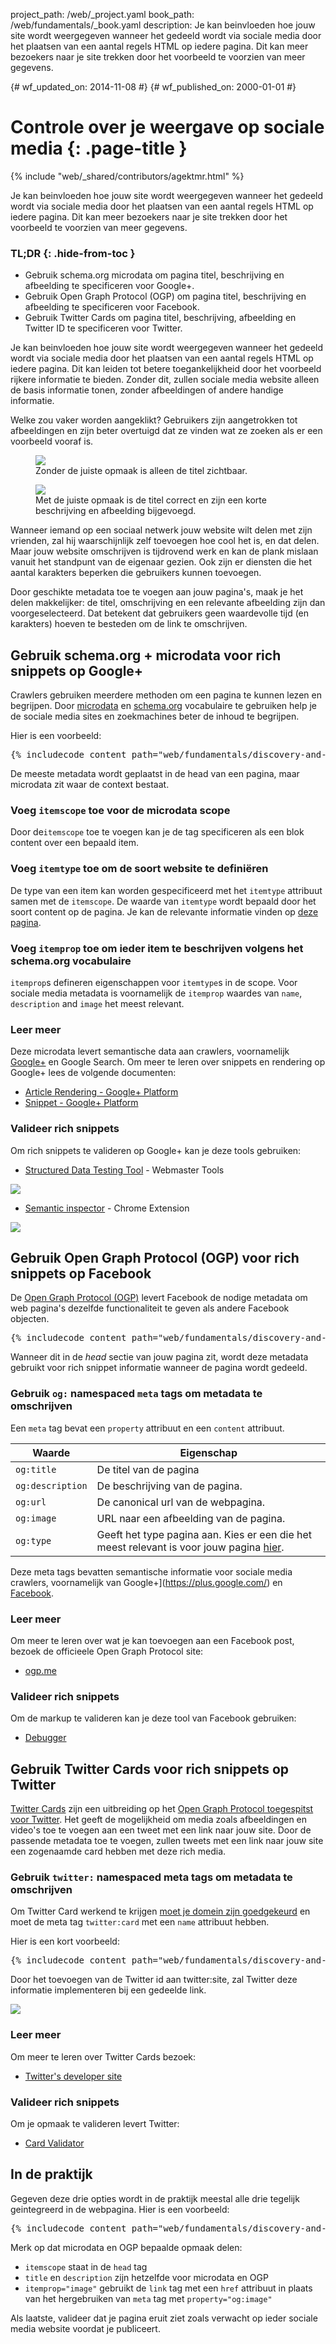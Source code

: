 project_path: /web/_project.yaml
book_path: /web/fundamentals/_book.yaml
description: Je kan beinvloeden hoe jouw site wordt weergegeven wanneer het gedeeld wordt via sociale media door het plaatsen van een aantal regels HTML op iedere pagina. Dit kan meer bezoekers naar je site trekken door het voorbeeld te voorzien van meer gegevens.

{# wf_updated_on: 2014-11-08 #}
{# wf_published_on: 2000-01-01 #}

# Controle over je weergave op sociale media {: .page-title }

{% include "web/_shared/contributors/agektmr.html" %}

Je kan beinvloeden hoe jouw site wordt weergegeven wanneer het gedeeld wordt via sociale media door het plaatsen van een aantal regels HTML op iedere pagina. Dit kan meer bezoekers naar je site trekken door het voorbeeld te voorzien van meer gegevens.


### TL;DR {: .hide-from-toc }
- Gebruik schema.org microdata om pagina titel, beschrijving en afbeelding te specificeren voor Google+.
- Gebruik Open Graph Protocol (OGP) om pagina titel, beschrijving en afbeelding te specificeren voor Facebook.
- Gebruik Twitter Cards om pagina titel, beschrijving, afbeelding en Twitter ID te specificeren voor Twitter.


Je kan beinvloeden hoe jouw site wordt weergegeven wanneer het gedeeld wordt via sociale media door het plaatsen van een aantal regels HTML op iedere pagina. Dit kan leiden tot betere toegankelijkheid door het voorbeeld rijkere informatie te bieden. Zonder dit, zullen sociale media website alleen de basis informatie tonen, zonder afbeeldingen of andere handige informatie.

Welke zou vaker worden aangeklikt? Gebruikers zijn aangetrokken tot afbeeldingen en zijn beter overtuigd dat ze vinden wat ze zoeken als er een voorbeeld vooraf is.


<figure class="attempt-left">
  <img src="imgs/gplus-snippet-1.png" srcset="imgs/gplus-snippet-1.png 1x,
   imgs/gplus-snippet-1-2x.png 2x" />
  <figcaption>Zonder de juiste opmaak is alleen de titel zichtbaar.</figcaption>
</figure>
<figure class="attempt-right">
  <img src="imgs/gplus-snippet-2.png" srcset="imgs/gplus-snippet-2.png 1x,
   imgs/gplus-snippet-2-2x.png 2x" />
  <figcaption>Met de juiste opmaak is de titel correct en zijn een korte beschrijving en afbeelding bijgevoegd.</figcaption>
</figure>
<div class="clearfix"></div>


Wanneer iemand op een sociaal netwerk jouw website wilt delen met zijn vrienden, zal hij waarschijnlijk zelf toevoegen hoe cool het is, en dat delen. Maar jouw website omschrijven is tijdrovend werk en kan de plank mislaan vanuit het standpunt van de eigenaar gezien. Ook zijn er diensten die het aantal karakters beperken die gebruikers kunnen toevoegen.

Door geschikte metadata toe te voegen aan jouw pagina's, maak je het delen makkelijker: de titel, omschrijving en een relevante afbeelding zijn dan voorgeselecteerd. Dat betekent dat gebruikers geen waardevolle tijd (en karakters) hoeven te besteden om de link te omschrijven.

## Gebruik schema.org + microdata voor rich snippets op Google+
Crawlers gebruiken meerdere methoden om een pagina te kunnen lezen en begrijpen. Door [microdata](http://www.w3.org/TR/microdata/) en
[schema.org](https://schema.org/) vocabulaire te gebruiken help je de sociale media sites en zoekmachines beter de inhoud te begrijpen.

Hier is een voorbeeld:

<pre class="prettyprint">
{% includecode content_path="web/fundamentals/discovery-and-monetization/social-discovery/_code/social-sites.html" region_tag="microdata" adjust_indentation="auto" %}
</pre>

De meeste metadata wordt geplaatst in de head van een pagina, maar microdata zit waar de context bestaat.

### Voeg `itemscope` toe voor de microdata scope
Door de`itemscope` toe te voegen kan je de tag specificeren als een blok content over een bepaald item.

### Voeg `itemtype` toe om de soort website te definiëren
De type van een item kan worden gespecificeerd met het `itemtype` attribuut samen met de `itemscope`. De waarde van `itemtype` wordt bepaald door het soort content op de pagina. Je kan de relevante informatie vinden op [deze pagina](http://schema.org/docs/full.html).

### Voeg `itemprop` toe om ieder item te beschrijven volgens het schema.org vocabulaire
`itemprop`s defineren eigenschappen voor `itemtype`s in de scope. Voor sociale media metadata is voornamelijk de `itemprop` waardes van `name`, `description` and `image` het meest relevant.

### Leer meer
Deze microdata levert semantische data aan crawlers, voornamelijk [Google+](https://plus.google.com/) en Google Search. Om meer te leren over snippets en rendering op Google+ lees de volgende documenten:

* [Article Rendering - Google+ Platform](/+/web/snippet/article-rendering)
* [Snippet - Google+ Platform](/+/web/snippet/)

### Valideer rich snippets
Om rich snippets te valideren op Google+ kan je deze tools gebruiken:

* [Structured Data Testing Tool](http://www.google.com/webmasters/tools/richsnippets) - Webmaster Tools  

<img src="imgs/webmaster-tools.png" srcset="imgs/webmaster-tools.png 1x, imgs/webmaster-tools-2x.png 2x" />

* [Semantic inspector](https://chrome.google.com/webstore/detail/semantic-inspector/jobakbebljifplmcapcooffdbdmfdbjh/reviews) - Chrome Extension  

<img src="imgs/semantic-inspector.png" srcset="imgs/semantic-inspector.png 1x, imgs/semantic-inspector-2x.png 2x" />

## Gebruik Open Graph Protocol (OGP) voor rich snippets op Facebook
De [Open Graph Protocol (OGP)](http://ogp.me/) levert Facebook de nodige metadata om web pagina's dezelfde functionaliteit te geven als andere Facebook objecten.

<pre class="prettyprint">
{% includecode content_path="web/fundamentals/discovery-and-monetization/social-discovery/_code/social-sites.html" region_tag="ogp" adjust_indentation="auto" %}
</pre>

Wanneer dit in de <em>head</em> sectie van jouw pagina zit, wordt deze metadata gebruikt voor rich snippet informatie wanneer de pagina wordt gedeeld.

### Gebruik `og:` namespaced `meta` tags om metadata te omschrijven
Een `meta` tag bevat een `property` attribuut en een `content` attribuut.

<table>
    <thead>
    <tr>
      <th data-th="Property">Waarde</th>
      <th data-th="Content">Eigenschap</th>
    </tr>
  </thead>
  <tbody>
    <tr>
      <td data-th="Property"><code>og:title</code></td>
      <td data-th="Content">De titel van de pagina</td>
    </tr>
    <tr>
      <td data-th="Property"><code>og:description</code></td>
      <td data-th="Content">De beschrijving van de pagina.</td>
    </tr>
    <tr>
      <td data-th="Property"><code>og:url</code></td>
      <td data-th="Content">De canonical url van de webpagina.</td>
    </tr>
    <tr>
      <td data-th="Property"><code>og:image</code></td>
      <td data-th="Content">URL naar een afbeelding van de pagina.</td>
    </tr>
    <tr>
      <td data-th="Property"><code>og:type</code></td>
      <td data-th="Content">Geeft het type pagina aan. Kies er een die het meest relevant is voor jouw pagina <a href="https://developers.facebook.com/docs/reference/opengraph/">hier</a>.</td>
    </tr>
  </tbody>
</table>

Deze meta tags bevatten semantische informatie voor sociale media crawlers, voornamelijk van Google+](https://plus.google.com/) en [Facebook](https://www.facebook.com/).

### Leer meer
Om meer te leren over wat je kan toevoegen aan een Facebook post, bezoek de officieele Open Graph Protocol site:

* [ogp.me](http://ogp.me/)

### Valideer rich snippets
Om de markup te valideren kan je deze tool van Facebook gebruiken:

* [Debugger](https://developers.facebook.com/tools/debug/)

## Gebruik Twitter Cards voor rich snippets op Twitter
[Twitter Cards](https://dev.twitter.com/docs/cards) zijn een uitbreiding op het [Open Graph Protocol toegespitst voor Twitter](https://twitter.com/). Het geeft de mogelijkheid om media zoals afbeeldingen en video's toe te voegen aan een tweet met een link naar jouw site. Door de passende metadata toe te voegen, zullen tweets met een link naar jouw site een zogenaamde card hebben met deze rich media.

### Gebruik `twitter:` namespaced meta tags om metadata te omschrijven
Om Twitter Card werkend te krijgen [moet je domein zijn goedgekeurd](https://dev.twitter.com/docs/cards/validation/validator) en moet de meta tag `twitter:card` met een `name` attribuut hebben.

Hier is een kort voorbeeld:

<pre class="prettyprint">
{% includecode content_path="web/fundamentals/discovery-and-monetization/social-discovery/_code/social-sites.html" region_tag="twitter" adjust_indentation="auto" %}
</pre>

Door het toevoegen van de Twitter id aan twitter:site, zal Twitter deze informatie implementeren bij een gedeelde link.

<img src="imgs/twitter-card.png" srcset="imgs/twitter-card.png 1x, imgs/twitter-card-2x.png 2x" />

### Leer meer
Om meer te leren over Twitter Cards bezoek:

* [Twitter's developer site](https://dev.twitter.com/docs/cards)

### Valideer rich snippets
Om je opmaak te valideren levert Twitter:

* [Card Validator](https://dev.twitter.com/docs/cards/validation/validator)

## In de praktijk
Gegeven deze drie opties wordt in de praktijk meestal alle drie tegelijk geintegreerd in de webpagina. Hier is een voorbeeld:

<pre class="prettyprint">
{% includecode content_path="web/fundamentals/discovery-and-monetization/social-discovery/_code/social-sites2.html" region_tag="best_practice" adjust_indentation="auto" %}
</pre>

Merk op dat microdata en OGP bepaalde opmaak delen:

* `itemscope` staat in de `head` tag
* `title` en `description` zijn hetzelfde voor microdata en OGP
* `itemprop="image"` gebruikt de `link` tag met een `href` attribuut in plaats van het hergebruiken van `meta` tag met `property="og:image"`

Als laatste, valideer dat je pagina eruit ziet zoals verwacht op ieder sociale media website voordat je publiceert.

